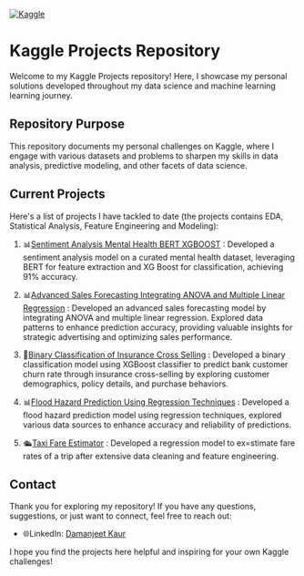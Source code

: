 [![Kaggle][kaggle-shield]][kaggle-url]
# Kaggle Projects Repository

Welcome to my Kaggle Projects repository! Here, I showcase my personal solutions developed throughout my data science and machine learning learning journey.

## Repository Purpose

This repository documents my personal challenges on Kaggle, where I engage with various datasets and problems to sharpen my skills in data analysis, predictive modeling, and other facets of data science.

## Current Projects

Here's a list of projects I have tackled to date (the projects contains EDA, Statistical Analysis, Feature Engineering and Modeling):

1. 📊[Sentiment Analysis Mental Health BERT XGBOOST](Sentiment%20Analysis%20Mental%20Health%20BERT%20XGBOOST) : Developed a sentiment analysis model on a curated mental health dataset, leveraging BERT for feature extraction and XG Boost for classification, achieving 91% accuracy.

2. 📊[Advanced Sales Forecasting Integrating ANOVA and Multiple Linear Regression](Advanced%20Sales%20Forecasting%20Integrating%20ANOVA%20and%20Multiple%20Linear%20Regression) : Developed an advanced sales forecasting model by integrating ANOVA and multiple linear regression. Explored data patterns to enhance prediction accuracy, providing valuable insights for strategic advertising and optimizing sales performance.

3. 🤖[Binary Classification of Insurance Cross Selling](Binary%20Classification%20of%20Insurance%20Cross%20Selling) : Developed a binary classification model using XGBoost classifier to predict bank customer churn rate through insurance cross-selling by exploring customer demographics, policy details, and purchase behaviors.

4. 📊[Flood Hazard Prediction Using Regression Techniques](Flood%20Hazard%20Prediction%20Using%20Regression%20Techniques) : Developed a flood hazard prediction model using regression techniques, explored various data sources to enhance accuracy and reliability of predictions.

5. 🛳️[Taxi Fare Estimator](Taxi%20Fare%20Estimator) : Developed a regression model to ex=stimate fare rates of a trip after extensive data cleaning and feature engineering.

## Contact

Thank you for exploring my repository! If you have any questions, suggestions, or just want to connect, feel free to reach out:
  
- 🌐LinkedIn: [Damanjeet Kaur](https://www.linkedin.com/in/damanjeet-kaur-928481312/)

I hope you find the projects here helpful and inspiring for your own Kaggle challenges!

<!-- MARKDOWN LINKS & IMAGES -->
[kaggle-shield]: https://img.shields.io/badge/Kaggle-20BEFF?style=for-the-badge&logo=Kaggle&logoColor=white
[kaggle-url]: https://www.kaggle.com/
[linkedin-badge]: https://img.shields.io/badge/LinkedIn-0077B5?style=for-the-badge&logo=linkedin&logoColor=white
